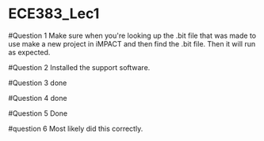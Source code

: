 # ECE383_Lec1


#Question 1
Make sure when you're looking up the .bit file that was made to use make a new project in iMPACT and then find the .bit file.  Then it will run as expected.  


#Question 2
Installed the support software.  


#Question 3
done


#Question 4 
done

#Question 5 
Done

#question 6
Most likely did this correctly.  
